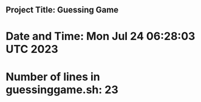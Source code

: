 ## Project Title: Guessing Game
# Date and Time: Mon Jul 24 06:28:03 UTC 2023
# Number of lines in guessinggame.sh: 23
